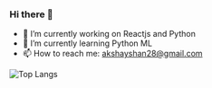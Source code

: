 ### Hi there 👋

- 🔭 I’m currently working on Reactjs and Python
- 🌱 I’m currently learning Python ML
- 📫 How to reach me: akshayshan28@gmail.com

![Top Langs](https://github-readme-stats.vercel.app/api/top-langs/?username=akshays-repo&theme=buefy&layout=compact)

<!--
**akshays-repo/akshays-repo** is a ✨ _special_ ✨ repository because its `README.md` (this file) appears on your GitHub profile.

Here are some ideas to get you started:

- 🔭 I’m currently working on ...
- 🌱 I’m currently learning ...
- 👯 I’m looking to collaborate on ...
- 🤔 I’m looking for help with ...
- 💬 Ask me about ...
- 📫 How to reach me: ...
- 😄 Pronouns: ...
- ⚡ Fun fact: ...
-->
